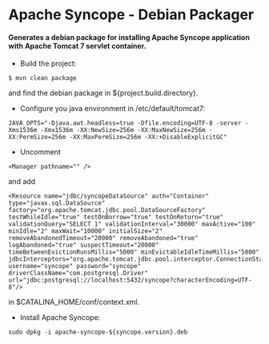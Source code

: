 Apache Syncope - Debian Packager
================================

#### Generates a debian package for installing Apache Syncope application with Apache Tomcat 7 servlet container.

* Build the project:
~~~
$ mvn clean package
~~~
and find the debian package in ${project.build.directory}.

* Configure you java environment in /etc/default/tomcat7:
~~~
JAVA_OPTS="-Djava.awt.headless=true -Dfile.encoding=UTF-8 -server -Xms1536m -Xmx1536m -XX:NewSize=256m -XX:MaxNewSize=256m -XX:PermSize=256m -XX:MaxPermSize=256m -XX:+DisableExplicitGC"
~~~

* Uncomment 
~~~
<Manager pathname="" /> 
~~~
and  add
~~~ 
<Resource name="jdbc/syncopeDataSource" auth="Container" type="javax.sql.DataSource" factory="org.apache.tomcat.jdbc.pool.DataSourceFactory" testWhileIdle="true" testOnBorrow="true" testOnReturn="true" validationQuery="SELECT 1" validationInterval="30000" maxActive="100" minIdle="2" maxWait="10000" initialSize="2" removeAbandonedTimeout="20000" removeAbandoned="true" logAbandoned="true" suspectTimeout="20000" timeBetweenEvictionRunsMillis="5000" minEvictableIdleTimeMillis="5000" jdbcInterceptors="org.apache.tomcat.jdbc.pool.interceptor.ConnectionState;org.apache.tomcat.jdbc.pool.interceptor.StatementFinalizer" username="syncope" password="syncope" driverClassName="com.postgresql.Driver" url="jdbc:postgresql://localhost:5432/syncope?characterEncoding=UTF-8"/>
~~~
in $CATALINA_HOME/conf/context.xml.

* Install Apache Syncope:
~~~
sudo dpkg -i apache-syncope-${syncope.version}.deb
~~~
